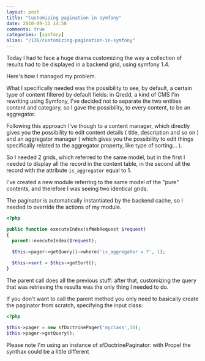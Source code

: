 ```yaml
---
layout: post
title: "Customizing pagination in symfony"
date: 2010-09-11 14:58
comments: true
categories: [symfony]
alias: "/136/customizing-pagination-in-symfony"
---
```


Today I had to face a huge drama customizing the way a collection of results had to be displayed in a backend grid, using symfony 1.4.
<!-- more -->

Here's how I managed my problem.

What I specifically needed was the possibility to see, by default, a certain type of content filtered by default fields: in Qredd, a kind of CMS I'm rewriting using Symfony, I've decided not to separate the two entities content and category, so I gave the possibility, to every content, to be an aggregator.

Following this approach I've though to a content manager, which directly gives you the possibility to edit content details ( title, description and so on ) and an aggregator manager ( which gives you the possibility to edit things specifically related to the aggregator property, like type of sorting... ).

So I needed 2 grids, which referred to the same model, but in the first I needed to display all the record in the content table, in the second all the record with the attribute `is_aggregator` equal to 1.

I've created a new module referring to the same model of the "pure" contents, and therefore I was seeing two identical grids.

The paginator is automatically instantiated by the backend cache, so I needed to override the actions of my module.

``` php
<?php

public function executeIndex(sfWebRequest $request)
{
  parent::executeIndex($request);

  $this->pager->getQuery()->where('is_aggregator = ?', 1);
 
  $this->sort = $this->getSort();
}
```

The parent call does all the previous stuff: after that, customizing the query that was retrieving the results was the only thing I needed to do.

If you don't want to call the parent method you only need to basically create the paginator from scratch, specifying the input class:

``` php
<?php

$this->pager = new sfDoctrinePager('myclass',10);
$this->pager->getQuery();
```

Please note I'm using an instance of sfDoctrinePaginator: with Propel the synthax could be a little different
